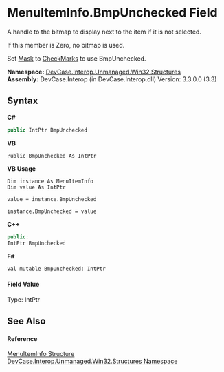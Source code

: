 # MenuItemInfo.BmpUnchecked Field
 

A handle to the bitmap to display next to the item if it is not selected. 

 If this member is Zero, no bitmap is used. 

 Set <a href="F_DevCase_Interop_Unmanaged_Win32_Structures_MenuItemInfo_Mask">Mask</a> to <a href="T_DevCase_Interop_Unmanaged_Win32_Enums_MenuItemMask">CheckMarks</a> to use BmpUnchecked.

**Namespace:**&nbsp;<a href="N_DevCase_Interop_Unmanaged_Win32_Structures">DevCase.Interop.Unmanaged.Win32.Structures</a><br />**Assembly:**&nbsp;DevCase.Interop (in DevCase.Interop.dll) Version: 3.3.0.0 (3.3)

## Syntax

**C#**<br />
``` C#
public IntPtr BmpUnchecked
```

**VB**<br />
``` VB
Public BmpUnchecked As IntPtr
```

**VB Usage**<br />
``` VB Usage
Dim instance As MenuItemInfo
Dim value As IntPtr

value = instance.BmpUnchecked

instance.BmpUnchecked = value
```

**C++**<br />
``` C++
public:
IntPtr BmpUnchecked
```

**F#**<br />
``` F#
val mutable BmpUnchecked: IntPtr
```


#### Field Value
Type: IntPtr

## See Also


#### Reference
<a href="T_DevCase_Interop_Unmanaged_Win32_Structures_MenuItemInfo">MenuItemInfo Structure</a><br /><a href="N_DevCase_Interop_Unmanaged_Win32_Structures">DevCase.Interop.Unmanaged.Win32.Structures Namespace</a><br />